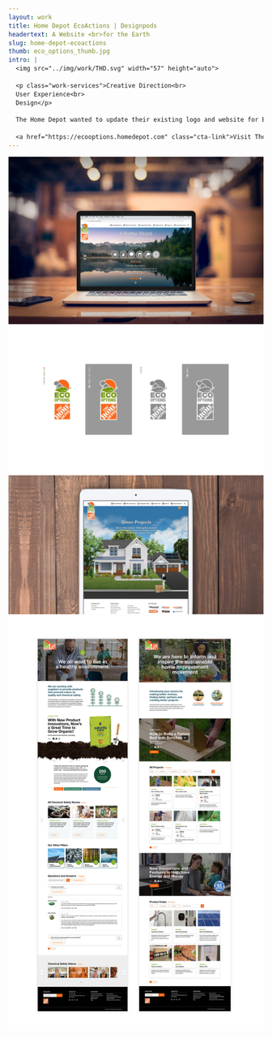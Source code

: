 ```yaml
---
layout: work
title: Home Depot EcoActions | Designpods
headertext: A Website <br>for the Earth
slug: home-depot-ecoactions
thumb: eco_options_thumb.jpg
intro: |
  <img src="../img/work/THD.svg" width="57" height="auto">

  <p class="work-services">Creative Direction<br>
  User Experience<br>
  Design</p>

  The Home Depot wanted to update their existing logo and website for Eco Options, a classification system that identifies products to help customers save energy and water, maintain healthier homes and conserve natural resources. The site got a full refresh of overall design, content and navigation to convey their “A Better World through Better Products” message while also keeping it easy for the internal Home Depot team to continually update (WordPress). This site was designed and developed with my friends at <a href="https://www.porchlightatl.com">Porchlight</a>.

  <a href="https://ecooptions.homedepot.com" class="cta-link">Visit The Site</a>
---
```


![](../img/work/eco_options_1.jpg)
![](../img/work/eco_options_2.jpg)
![](../img/work/eco_options_3.jpg)
![](../img/work/eco_options_4.jpg)
